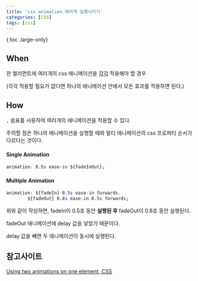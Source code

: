 ```yaml
---
title: 'css animation 여러개 실행시키기'
categories: [CSS]
tags: [css]
---
```


{:toc .large-only}

## When

한 엘리먼트에 여러개의 css 애니메이션을 <u>각각</u> 적용해야 할 경우

(각각 적용할 필요가 없다면 하나의 애니메이션 안에서 모든 효과를 적용하면 된다.)

## How

`,` 쉼표를 사용하여 여러개의 애니메이션을 적용할 수 있다.

주의할 점은 하나의 애니메이션을 실행할 때와 멀티 애니메이션의 css 프로퍼티 순서가 다르다는 것이다.

#### Single Animation

```css
animation: 0.5s ease-in ${fadeInOut};
```

#### Multiple Animation

```css
animation: ${fadeIn} 0.5s ease-in forwards,
        ${fadeOut} 0.8s ease-in 0.5s forwards;
```

위와 같이 작성하면, fadeIn이 0.5초 동안 **실행된 후** fadeOut이 0.8초 동안 실행된다.

fadeOut 애니메이션에 delay 값을 넣었기 때문이다.

delay 값을 빼면 두 애니메이션이 동시에 실행된다.

## 참고사이트

[Using two animations on one element, CSS](https://stackoverflow.com/questions/37428067/using-two-animations-on-one-element-css)
